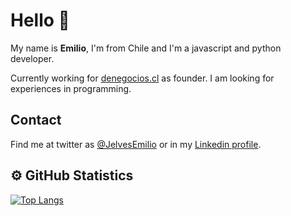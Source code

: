 ### <h1>Hello 👋</h1>

My name is <b>Emilio</b>, I'm from Chile and I'm a javascript and python developer.

Currently working for <a href="https://denegocios.cl" target="_blank">denegocios.cl</a> as founder.
I am looking for experiences in programming.

<h2>Contact</h2>
Find me at twitter as <a href="https://twitter.com/JelvesEmilio" target="_blank">@JelvesEmilio</a> or in my <a href="https://www.linkedin.com/in/emilio-jelves/" target="_blank">Linkedin profile</a>. 
<br>
<h2>⚙️ GitHub Statistics</h2>

[![Top Langs](https://github-readme-stats.vercel.app/api/top-langs/?username=Emilioj17&layout=compact&theme=tokyonight&custom_title=Lenguajes%20mas%20Usados%20por%20mi)](https://github.com/Emilioj17)
<br>
<br>


